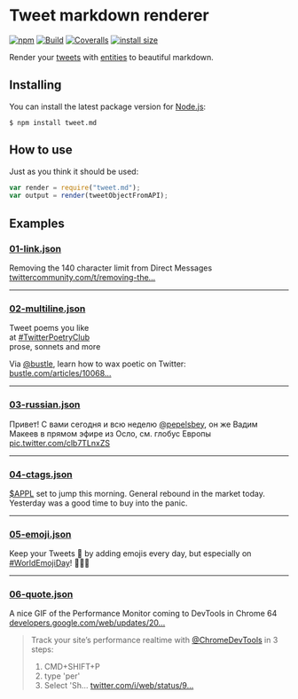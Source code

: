 # Tweet markdown renderer

[![npm](https://img.shields.io/npm/v/tweet.md.svg)](https://www.npmjs.com/package/tweet.md)
[![Build](https://img.shields.io/github/workflow/status/silentroach/tweet.md/Test.svg)](https://github.com/silentroach/tweet.md/actions?query=workflow%3ATest)
[![Coveralls](https://img.shields.io/coveralls/silentroach/tweet.md.svg?label=coverage)](https://coveralls.io/r/silentroach/tweet.md)
[![install size](https://packagephobia.now.sh/badge?p=tweet.md)](https://packagephobia.now.sh/result?p=tweet.md)

Render your [tweets](https://dev.twitter.com/overview/api/tweets) with [entities](https://dev.twitter.com/overview/api/entities) to beautiful markdown.

## Installing

You can install the latest package version for [Node.js](https://nodejs.org):

```
$ npm install tweet.md
```

## How to use

Just as you think it should be used:

```js
var render = require("tweet.md");
var output = render(tweetObjectFromAPI);
```

## Examples

<!-- CUT -->

### [01-link.json](examples/01-link.json)

Removing the 140 character limit from Direct Messages [twittercommunity.com/t/removing-the…](https://t.co/h0I2M3P2vm "https://twittercommunity.com/t/removing-the-140-character-limit-from-direct-messages/41348/")

---

### [02-multiline.json](examples/02-multiline.json)

Tweet poems you like  
at [#TwitterPoetryClub](https://twitter.com/search?q=%23TwitterPoetryClub)  
prose, sonnets and more

Via [@bustle](https://twitter.com/bustle "Bustle"), learn how to wax poetic on Twitter: [bustle.com/articles/10068…](http://t.co/vItyyGqX7R "http://www.bustle.com/articles/100683-twitterpoetryclub-members-share-their-love-of-poetry-in-140-characters-or-less")

---

### [03-russian.json](examples/03-russian.json)

Привет! С вами сегодня и всю неделю [@pepelsbey](https://twitter.com/pepelsbey "Вадим Макеев"), он же Вадим Макеев в прямом эфире из Осло, см. глобус Европы [pic.twitter.com/clb7TLnxZS](http://t.co/clb7TLnxZS)

---

### [04-ctags.json](examples/04-ctags.json)

[\$APPL](https://twitter.com/search?q=%23APPL&src=ctag) set to jump this morning. General rebound in the market today. Yesterday was a good time to buy into the panic.

---

### [05-emoji.json](examples/05-emoji.json)

Keep your Tweets 💯 by adding emojis every day, but especially on [#WorldEmojiDay](https://twitter.com/search?q=%23WorldEmojiDay)! 💪😂👯

---

### [06-quote.json](examples/06-quote.json)

A nice GIF of the Performance Monitor coming to DevTools in Chrome 64 [developers.google.com/web/updates/20…](https://t.co/2xpId3DFro "https://developers.google.com/web/updates/2017/11/devtools-release-notes#perf-monitor")

> Track your site’s performance realtime with [@ChromeDevTools](https://twitter.com/ChromeDevTools "Chrome DevTools") in 3 steps:
>
> 1. CMD+SHIFT+P
> 2. type 'per'
> 3. Select 'Sh… [twitter.com/i/web/status/9…](https://t.co/UVvpIlCkrk "https://twitter.com/i/web/status/936661298603089920")
